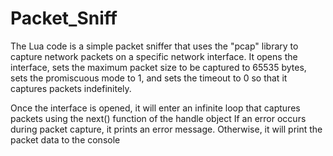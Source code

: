# Packet_Sniff

The Lua code is a simple packet sniffer that uses the "pcap" library to capture network packets on a specific network interface. It opens the interface, sets the maximum packet size to be captured to 65535 bytes, sets the promiscuous mode to 1, and sets the timeout to 0 so that it captures packets indefinitely.

Once the interface is opened, it will enter an infinite loop that captures packets using the next() function of the handle object If an error occurs during packet capture, it prints an error message. Otherwise, it will print the packet data to the console
